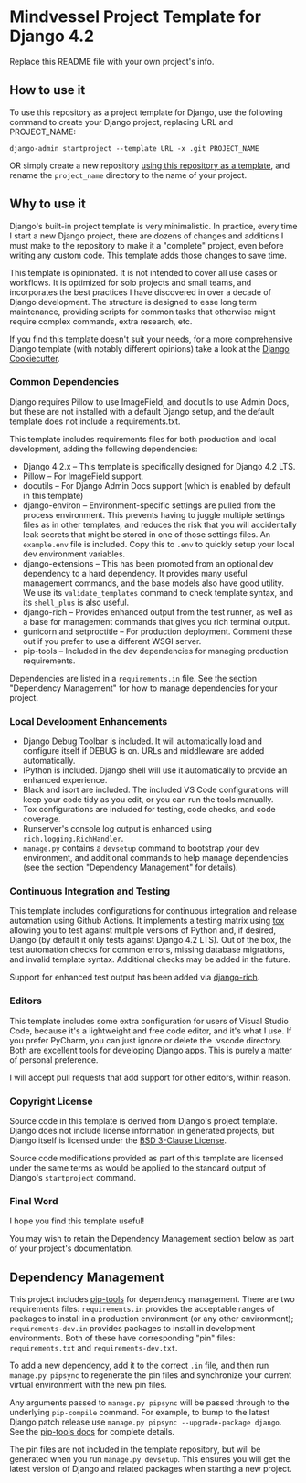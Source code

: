 # Mindvessel Project Template for Django 4.2

Replace this README file with your own project's info.

## How to use it

To use this repository as a project template for Django, use the following command to
create your Django project, replacing URL and PROJECT_NAME:

    django-admin startproject --template URL -x .git PROJECT_NAME

OR simply create a new repository
[using this repository as a template](https://docs.github.com/en/repositories/creating-and-managing-repositories/creating-a-repository-from-a-template),
and rename the `project_name` directory to the name of your project.

## Why to use it

Django's built-in project template is very minimalistic. In practice, every time I start
a new Django project, there are dozens of changes and additions I must make to the
repository to make it a "complete" project, even before writing any custom code. This
template adds those changes to save time.

This template is opinionated. It is not intended to cover all use cases or workflows. It
is optimized for solo projects and small teams, and incorporates the best practices I
have discovered in over a decade of Django development. The structure is designed to
ease long term maintenance, providing scripts for common tasks that otherwise might
require complex commands, extra research, etc.

If you find this template doesn't suit your needs, for a more comprehensive Django
template (with notably different opinions) take a look at the
[Django Cookiecutter](https://github.com/cookiecutter/cookiecutter-django).

### Common Dependencies

Django requires Pillow to use ImageField, and docutils to use Admin Docs, but these are
not installed with a default Django setup, and the default template does not include a
requirements.txt.

This template includes requirements files for both production and local development,
adding the following dependencies:

- Django 4.2.x – This template is specifically designed for Django 4.2 LTS.
- Pillow – For ImageField support.
- docutils – For Django Admin Docs support (which is enabled by default in this
  template)
- django-environ – Environment-specific settings are pulled from the process
  environment. This prevents having to juggle multiple settings files as in other
  templates, and reduces the risk that you will accidentally leak secrets that might be
  stored in one of those settings files. An `example.env` file is included. Copy this to
  `.env` to quickly setup your local dev environment variables.
- django-extensions – This has been promoted from an optional dev dependency to a hard
  dependency. It provides many useful management commands, and the base models also have
  good utility. We use its `validate_templates` command to check template syntax, and
  its `shell_plus` is also useful.
- django-rich – Provides enhanced output from the test runner, as well as a base for
  management commands that gives you rich terminal output.
- gunicorn and setproctitle – For production deployment. Comment these out if you prefer
  to use a different WSGI server.
- pip-tools – Included in the dev dependencies for managing production requirements.

Dependencies are listed in a `requirements.in` file. See the section "Dependency
Management" for how to manage dependencies for your project.

### Local Development Enhancements

- Django Debug Toolbar is included. It will automatically load and configure itself if
  DEBUG is on. URLs and middleware are added automatically.
- IPython is included. Django shell will use it automatically to provide an enhanced
  experience.
- Black and isort are included. The included VS Code configurations will keep your code
  tidy as you edit, or you can run the tools manually.
- Tox configurations are included for testing, code checks, and code coverage.
- Runserver's console log output is enhanced using `rich.logging.RichHandler`.
- `manage.py` contains a `devsetup` command to bootstrap your dev environment, and
  additional commands to help manage dependencies (see the section "Dependency
  Management" for details).

### Continuous Integration and Testing

This template includes configurations for continuous integration and release automation
using Github Actions. It implements a testing matrix using
[tox](https://tox.wiki/en/latest/) allowing you to test against multiple versions of
Python and, if desired, Django (by default it only tests against Django 4.2 LTS). Out of
the box, the test automation checks for common errors, missing database migrations, and
invalid template syntax. Additional checks may be added in the future.

Support for enhanced test output has been added via
[django-rich](https://pypi.org/project/django-rich/).

### Editors

This template includes some extra configuration for users of Visual Studio Code, because
it's a lightweight and free code editor, and it's what I use. If you prefer PyCharm, you
can just ignore or delete the .vscode directory. Both are excellent tools for developing
Django apps. This is purely a matter of personal preference.

I will accept pull requests that add support for other editors, within reason.

### Copyright License

Source code in this template is derived from Django's project template. Django does not
include license information in generated projects, but Django itself is licensed under
the [BSD 3-Clause License](https://choosealicense.com/licenses/bsd-3-clause/).

Source code modifications provided as part of this template are licensed under the same
terms as would be applied to the standard output of Django's `startproject` command.

### Final Word

I hope you find this template useful!

You may wish to retain the Dependency Management section below as part of your project's
documentation.

## Dependency Management

This project includes [pip-tools](https://pypi.org/project/pip-tools/) for dependency
management. There are two requirements files: `requirements.in` provides the acceptable
ranges of packages to install in a production environment (or any other environment);
`requirements-dev.in` provides packages to install in development environments. Both of
these have corresponding "pin" files: `requirements.txt` and `requirements-dev.txt`.

To add a new dependency, add it to the correct `.in` file, and then run
`manage.py pipsync` to regenerate the pin files and synchronize your current virtual
environment with the new pin files.

Any arguments passed to `manage.py pipsync` will be passed through to the underlying
`pip-compile` command. For example, to bump to the latest Django patch release use
`manage.py pipsync --upgrade-package django`. See the
[pip-tools docs](https://pypi.org/project/pip-tools/) for complete details.

The pin files are not included in the template repository, but will be generated when
you run `manage.py devsetup`. This ensures you will get the latest version of Django and
related packages when starting a new project.
